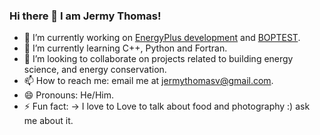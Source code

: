 ### Hi there 👋 I am Jermy Thomas!


- 🔭 I’m currently working on [EnergyPlus development](https://github.com/NREL/EnergyPlus) and [BOPTEST](https://github.com/ibpsa/project1-boptest).
- 🌱 I’m currently learning C++, Python and Fortran. 
- 👯 I’m looking to collaborate on projects related to building energy science, and energy conservation.
- 📫 How to reach me: email me at jermythomasv@gmail.com. 
- 😄 Pronouns: He/Him. 
- ⚡ Fun fact: -> I love to Love to talk about food and photography :) ask me about it. 
